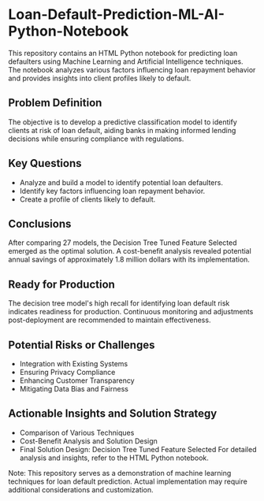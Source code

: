 # Loan-Default-Prediction-ML-AI-Python-Notebook

This repository contains an HTML Python notebook for predicting loan defaulters using Machine Learning and Artificial Intelligence techniques. The notebook analyzes various factors influencing loan repayment behavior and provides insights into client profiles likely to default.

## Problem Definition
The objective is to develop a predictive classification model to identify clients at risk of loan default, aiding banks in making informed lending decisions while ensuring compliance with regulations.

## Key Questions
- Analyze and build a model to identify potential loan defaulters.
- Identify key factors influencing loan repayment behavior.
- Create a profile of clients likely to default.

## Conclusions
After comparing 27 models, the Decision Tree Tuned Feature Selected emerged as the optimal solution. A cost-benefit analysis revealed potential annual savings of approximately 1.8 million dollars with its implementation.

## Ready for Production
The decision tree model's high recall for identifying loan default risk indicates readiness for production. Continuous monitoring and adjustments post-deployment are recommended to maintain effectiveness.

## Potential Risks or Challenges
- Integration with Existing Systems
- Ensuring Privacy Compliance
- Enhancing Customer Transparency
- Mitigating Data Bias and Fairness

## Actionable Insights and Solution Strategy
- Comparison of Various Techniques
- Cost-Benefit Analysis and Solution Design
- Final Solution Design: Decision Tree Tuned Feature Selected
For detailed analysis and insights, refer to the HTML Python notebook.

Note: This repository serves as a demonstration of machine learning techniques for loan default prediction. Actual implementation may require additional considerations and customization.
